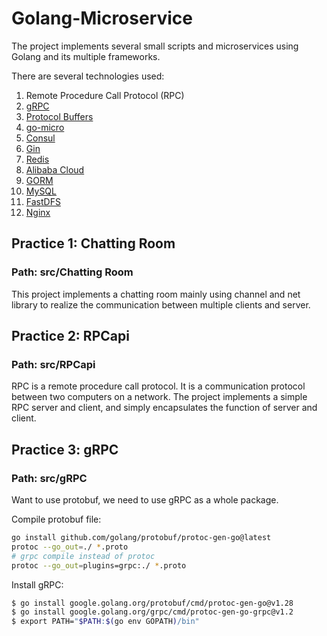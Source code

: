 # Golang-Microservice

The project implements several small scripts and microservices using Golang and its multiple frameworks.

There are several technologies used:
1. Remote Procedure Call Protocol (RPC)
2. [gRPC](https://grpc.io/)
3. [Protocol Buffers](https://protobuf.dev/)
4. [go-micro](https://github.com/go-micro/go-micro)
5. [Consul](https://www.consul.io/)
5. [Gin](https://gin-gonic.com/)
6. [Redis](https://redis.com/?_ga=2.168453218.258787526.1682134477-94984867.1682134477&_gac=1.47254101.1682134479.CjwKCAjw6IiiBhAOEiwALNqncS8bEal-GSBDztQ_kz6PIeBkgH_iLPlMOWIT2vJFEmxcuD1lLL6p-RoCtsIQAvD_BwE&_gl=1%2A1qo3h22%2A_ga%2AOTQ5ODQ4NjcuMTY4MjEzNDQ3Nw..%2A_ga_8BKGRQKRPV%2AMTY4MjEzNDQ3Ny4xLjEuMTY4MjEzNDQ4Ny41MC4wLjA.)
7. [Alibaba Cloud](https://us.alibabacloud.com/?utm_key=se_1007723047&utm_content=se_1007723047&gad=1&gclid=CjwKCAjw6IiiBhAOEiwALNqncahCRVpweroKxsTkwd-WGdPQb25klMkOBPmueAloKtivb7HbFBw1iRoC98IQAvD_BwE)
8. [GORM](https://gorm.io/)
9. [MySQL](https://www.mysql.com/)
10. [FastDFS](https://github.com/happyfish100/fastdfs)
11. [Nginx](https://www.nginx.com/)

## Practice 1: Chatting Room
### Path: src/Chatting Room
This project implements a chatting room mainly using channel and net library to 
realize the communication between multiple clients and server.

## Practice 2: RPCapi
### Path: src/RPCapi
RPC is a remote procedure call protocol. It is a communication protocol between two computers on a network.
The project implements a simple RPC server and client, and simply encapsulates the function of
server and client.

## Practice 3: gRPC
### Path: src/gRPC
Want to use protobuf, we need to use gRPC as a whole package.

Compile protobuf file:
```Bash
go install github.com/golang/protobuf/protoc-gen-go@latest
protoc --go_out=./ *.proto
# grpc compile instead of protoc
protoc --go_out=plugins=grpc:./ *.proto
```
Install gRPC:
```Bash
$ go install google.golang.org/protobuf/cmd/protoc-gen-go@v1.28
$ go install google.golang.org/grpc/cmd/protoc-gen-go-grpc@v1.2
$ export PATH="$PATH:$(go env GOPATH)/bin"
```


